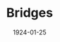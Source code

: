 ---
title: Bridges
date: 1924-01-25
closing_date: 
layout: productions
featured_image: 
image_caption:
image_credit:
playbill:
category:
Theatre: Theatre Jacksonville
cast:
  Enid Birdsall: Clara Smith
  Penfield Parker Jr.: Francis Greenwood
  Larry Breen: John Crozier
crew:
  Director: Harrison Gibbs Prentice
  Stage Setting: Rosalyn Anthony
external_links:
---